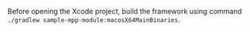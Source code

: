 Before opening the Xcode project, build the framework using command `./gradlew sample-mpp-module:macosX64MainBinaries`.
